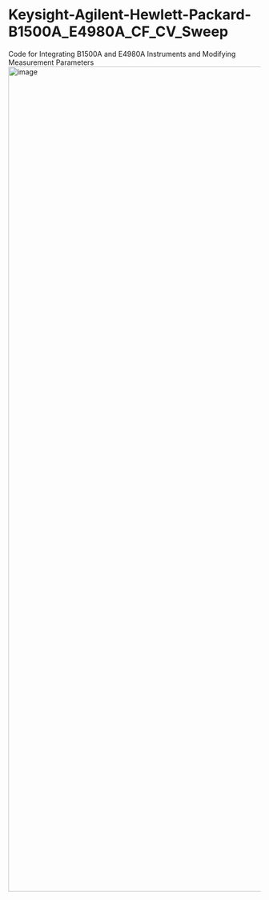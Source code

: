 # Keysight-Agilent-Hewlett-Packard-B1500A_E4980A_CF_CV_Sweep
Code for Integrating B1500A and E4980A Instruments and Modifying Measurement Parameters
<img width="2879" height="1650" alt="image" src="https://github.com/user-attachments/assets/ed4c068f-feaa-43df-9fdf-93a1e4f03343" />
